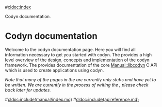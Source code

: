 #<cldoc:index>

Codyn documentation.

# Codyn documentation

Welcome to the codyn documentation page. Here you will find all information necessary to get you started
with codyn. The <Manual> provides a high level overview of the design, concepts and implementation of
the codyn framework. The <API Reference> provides documentation of the core <Manual::libcodyn> C API which
is used to create applications using codyn.

*Note that many of the pages in the <Manual> are currently only stubs and have yet to be written. We are
currently in the process of writing the <Manual>, please check back later for updates.*

#<cldoc:include(manual/index.md)>
#<cldoc:include(apireference.md)>
